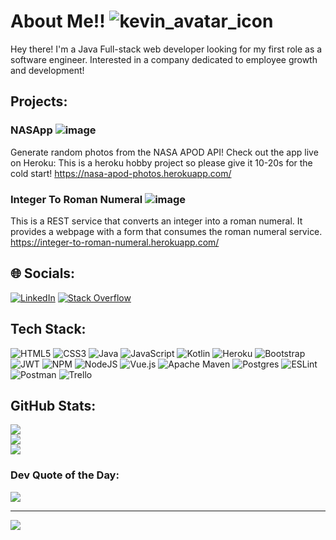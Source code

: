 # About Me!! ![kevin_avatar_icon](https://user-images.githubusercontent.com/33764283/195919908-10921827-bb64-48de-87cf-1154429201be.png)


Hey there! I'm a Java Full-stack web developer looking for my first role as a software engineer. Interested in a company dedicated to employee growth and development!

## Projects:
### NASApp ![image](https://user-images.githubusercontent.com/33764283/195911483-789ea84f-38c4-42b4-beeb-a641f9b5b3e9.png)

Generate random photos from the NASA APOD API!
Check out the app live on Heroku:
This is a heroku hobby project so please give it 10-20s for the cold start! https://nasa-apod-photos.herokuapp.com/

### Integer To Roman Numeral ![image](https://user-images.githubusercontent.com/33764283/195914205-87969bbb-f4b3-4137-8f78-1ba65270bb09.png)
This is a REST service that converts an integer into a roman numeral. It provides a webpage with a form that consumes the roman numeral service.
https://integer-to-roman-numeral.herokuapp.com/

## 🌐 Socials:
[![LinkedIn](https://img.shields.io/badge/LinkedIn-%230077B5.svg?logo=linkedin&logoColor=white)](https://linkedin.com/in/kevinscottbatchelor) [![Stack Overflow](https://img.shields.io/badge/-Stackoverflow-FE7A16?logo=stack-overflow&logoColor=white)](https://stackoverflow.com/users/20072191) 

## Tech Stack:
![HTML5](https://img.shields.io/badge/html5-%23E34F26.svg?style=for-the-badge&logo=html5&logoColor=white) ![CSS3](https://img.shields.io/badge/css3-%231572B6.svg?style=for-the-badge&logo=css3&logoColor=white) ![Java](https://img.shields.io/badge/java-%23ED8B00.svg?style=for-the-badge&logo=java&logoColor=white) ![JavaScript](https://img.shields.io/badge/javascript-%23323330.svg?style=for-the-badge&logo=javascript&logoColor=%23F7DF1E) ![Kotlin](https://img.shields.io/badge/kotlin-%230095D5.svg?style=for-the-badge&logo=kotlin&logoColor=white) ![Heroku](https://img.shields.io/badge/heroku-%23430098.svg?style=for-the-badge&logo=heroku&logoColor=white) ![Bootstrap](https://img.shields.io/badge/bootstrap-%23563D7C.svg?style=for-the-badge&logo=bootstrap&logoColor=white) ![JWT](https://img.shields.io/badge/JWT-black?style=for-the-badge&logo=JSON%20web%20tokens) ![NPM](https://img.shields.io/badge/NPM-%23000000.svg?style=for-the-badge&logo=npm&logoColor=white) ![NodeJS](https://img.shields.io/badge/node.js-6DA55F?style=for-the-badge&logo=node.js&logoColor=white) ![Vue.js](https://img.shields.io/badge/vuejs-%2335495e.svg?style=for-the-badge&logo=vuedotjs&logoColor=%234FC08D) ![Apache Maven](https://img.shields.io/badge/Apache%20Maven-C71A36?style=for-the-badge&logo=Apache%20Maven&logoColor=white) ![Postgres](https://img.shields.io/badge/postgres-%23316192.svg?style=for-the-badge&logo=postgresql&logoColor=white) ![ESLint](https://img.shields.io/badge/ESLint-4B3263?style=for-the-badge&logo=eslint&logoColor=white) ![Postman](https://img.shields.io/badge/Postman-FF6C37?style=for-the-badge&logo=postman&logoColor=white) ![Trello](https://img.shields.io/badge/Trello-%23026AA7.svg?style=for-the-badge&logo=Trello&logoColor=white)

## GitHub Stats:
![](https://github-readme-stats.vercel.app/api?username=kevinscottbatchelor&theme=dark&hide_border=false&include_all_commits=true&count_private=true)<br/>
![](https://github-readme-streak-stats.herokuapp.com/?user=kevinscottbatchelor&theme=dark&hide_border=false)<br/>
![](https://github-readme-stats.vercel.app/api/top-langs/?username=kevinscottbatchelor&theme=dark&hide_border=false&include_all_commits=true&count_private=true&layout=compact)

### Dev Quote of the Day:
![](https://quotes-github-readme.vercel.app/api?type=horizontal&theme=radical)

---
[![](https://visitcount.itsvg.in/api?id=kevinscottbatchelor&icon=0&color=12)](https://visitcount.itsvg.in)
